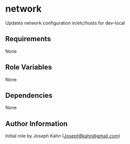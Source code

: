 network
========

Updates network configuration in/etc/hosts for dev-local

Requirements
------------

None

Role Variables
--------------

None

Dependencies
------------

None

Author Information
------------------

Initial role by Joseph Kahn (JosephBkahn@gmail.com)
